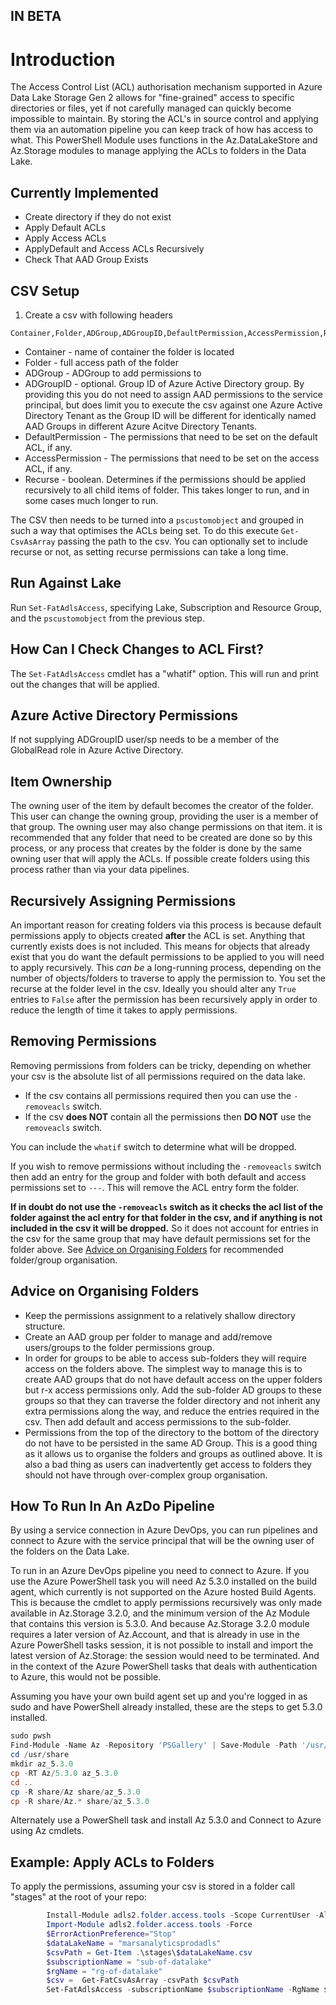 ## IN BETA

# Introduction

The Access Control List (ACL) authorisation mechanism supported in Azure Data Lake Storage Gen 2 allows for "fine-grained" access to specific directories or files, yet if not carefully managed can quickly become impossible to maintain. By storing the ACL's in source control and applying them via an automation pipeline you can keep track of how has access to what. This PowerShell Module uses functions in the Az.DataLakeStore and Az.Storage modules to manage applying the ACLs to folders in the Data Lake.

## Currently Implemented

* Create directory if they do not exist
* Apply Default ACLs
* Apply Access ACLs
* ApplyDefault and Access ACLs Recursively
* Check That AAD Group Exists

## CSV Setup

1. Create a csv with following headers

```text
Container,Folder,ADGroup,ADGroupID,DefaultPermission,AccessPermission,Recurse
```

* Container - name of container the folder is located
* Folder - full access path of the folder
* ADGroup - ADGroup to add permissions to
* ADGroupID - optional. Group ID of Azure Active Directory group. By providing this you do not need to assign AAD permissions to the service principal, but does limit you to execute the csv against one Azure Active Directory Tenant as the Group ID will be different for identically named AAD Groups in different Azure Acitve Directory Tenants.
* DefaultPermission - The permissions that need to be set on the default ACL, if any.
* AccessPermission - The permissions that need to be set on the access ACL, if any.
* Recurse - boolean. Determines if the permissions should be applied recursively to all child items of folder. This takes longer to run, and in some cases much longer to run.

The CSV then needs to be turned into a ```pscustomobject``` and grouped in such a way that optimises the ACLs being set. To do this execute ```Get-CsvAsArray``` passing the path to the csv. You can optionally set to include recurse or not, as setting recurse permissions can take a long time.

## Run Against Lake

Run ```Set-FatAdlsAccess```, specifying Lake, Subscription and Resource Group, and the ```pscustomobject``` from the previous step.

## How Can I Check Changes to ACL First?

The ```Set-FatAdlsAccess``` cmdlet has a "whatif" option. This will run and print out the changes that will be applied.

## Azure Active Directory Permissions

If not supplying ADGroupID user/sp needs to be a member of the GlobalRead role in Azure Active Directory.

## Item Ownership

The owning user of the item by default becomes the creator of the folder. This user can change the owning group, providing the user is a member of that group. The owning user may also change permissions on that item. it is recommended that any folder that need to be created are done so by this process, or any process that creates by the folder is done by the same owning user that will apply the ACLs. If possible create folders using this process rather than via your data pipelines.

## Recursively Assigning Permissions

An important reason for creating folders via this process is because default permissions apply to objects created **after** the ACL is set. Anything that currently exists does is not included. This means for objects that already exist that you do want the default permissions to be applied to you will need to apply recursively. This _can be_ a long-running process, depending on the number of objects/folders to traverse to apply the permission to. You set the recurse at the folder level in the csv. Ideally you should alter any ```True``` entries to ```False``` after the permission has been recursively apply in order to reduce the length of time it takes to apply permissions.

## Removing Permissions

Removing permissions from folders can be tricky, depending on whether your csv is the absolute list of all permissions required on the data lake.

* If the csv contains all permissions required then you can use the ```-removeacls``` switch.
* If the csv **does NOT** contain all the permissions then **DO NOT** use the ```removeacls``` switch.

You can include the ```whatif``` switch to determine what will be dropped.

If you wish to remove permissions without including the ```-removeacls``` switch then add an entry for the group and folder with both default and access permissions set to ```---```. This will remove the ACL entry form the folder.

**If in doubt do not use the ```-removeacls``` switch as it checks the acl list of the folder against the acl entry for that folder in the csv, and if anything is not included in the csv it will be dropped.** So it does not account for entries in the csv for the same group that may have default permissions set for the folder above. See [Advice on Organising Folders](#Advice-on-Organising-Folders) for recommended folder/group organisation.

## Advice on Organising Folders

* Keep the permissions assignment to a relatively shallow directory structure. 
* Create an AAD group per folder to manage and add/remove users/groups to the folder permissions group.
* In order for groups to be able to access sub-folders they will require access on the folders above. The simplest way to manage this is to create AAD groups that do not have default access on the upper folders but r-x access permissions only. Add the sub-folder AD groups to these groups so that they can traverse the folder directory and not inherit any extra permissions along the way, and reduce the entries required in the csv. Then add default and access permissions to the sub-folder.
* Permissions from the top of the directory to the bottom of the directory do not have to be persisted in the same AD Group. This is a good thing as it allows us to organise the folders and groups as outlined above. It is also a bad thing as users can inadvertently get access to folders they should not have through over-complex group organisation.  

## How To Run In An AzDo Pipeline

By using a service connection in Azure DevOps, you can run pipelines and connect to Azure with the service principal that will be the owning user of the folders on the Data Lake.

To run in an Azure DevOps pipeline you need to connect to Azure. If you use the Azure PowerShell task you will need Az 5.3.0 installed on the build agent, which currently is not supported on the Azure hosted Build Agents. This is because the cmdlet to apply permissions recursively was only made available in Az.Storage 3.2.0, and the minimum version of the Az Module that contains this version is 5.3.0. And because Az.Storage 3.2.0 module requires a later version of Az.Account, and that is already in use in the Azure PowerShell tasks session, it is not possible to install and import the latest version of Az.Storage: the session would need to be terminated. And in the context of the Azure PowerShell tasks that deals with authentication to Azure, this would not be possible.

Assuming you have your own build agent set up and you're logged in as sudo and have PowerShell already installed, these are the steps to get 5.3.0 installed.

```powershell
sudo pwsh
Find-Module -Name Az -Repository 'PSGallery' | Save-Module -Path '/usr/share' -Force -Verbose
cd /usr/share
mkdir az_5.3.0
cp -RT Az/5.3.0 az_5.3.0
cd .. 
cp -R share/Az share/az_5.3.0
cp -R share/Az.* share/az_5.3.0
```

Alternately use a PowerShell task and install Az 5.3.0 and Connect to Azure using Az cmdlets.

## Example: Apply ACLs to Folders

To apply the permissions, assuming your csv is stored in a folder call "stages" at the root of your repo:

```powershell
        Install-Module adls2.folder.access.tools -Scope CurrentUser -AllowPrerelease -Force
        Import-Module adls2.folder.access.tools -Force
        $ErrorActionPreference="Stop"
        $dataLakeName = "marsanalyticsprodadls"
        $csvPath = Get-Item .\stages\$dataLakeName.csv
        $subscriptionName = "sub-of-datalake"
        $rgName = "rg-of-datalake"
        $csv =  Get-FatCsvAsArray -csvPath $csvPath
        Set-FatAdlsAccess -subscriptionName $subscriptionName -RgName $rgName -dataLakeStoreName $dataLakeName -aclFolders $csv -entryType "acl" -Verbose
```
